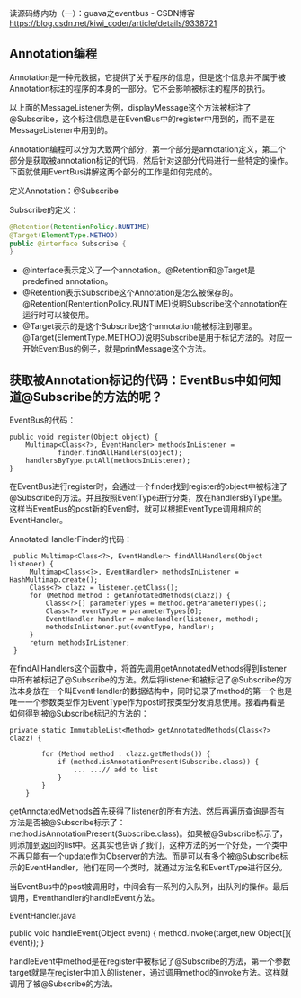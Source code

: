 
读源码练内功（一）：guava之eventbus - CSDN博客 https://blog.csdn.net/kiwi_coder/article/details/9338721


## Annotation编程

Annotation是一种元数据，它提供了关于程序的信息，但是这个信息并不属于被Annotation标注的程序的本身的一部分。它不会影响被标注的程序的执行。

以上面的MessageListener为例，displayMessage这个方法被标注了@Subscribe，这个标注信息是在EventBus中的register中用到的，而不是在MessageListener中用到的。

Annotation编程可以分为大致两个部分，第一个部分是annotation定义，第二个部分是获取被annotation标记的代码，然后针对这部分代码进行一些特定的操作。下面就使用EventBus讲解这两个部分的工作是如何完成的。

定义Annotation：@Subscribe

Subscribe的定义：

```java
@Retention(RetentionPolicy.RUNTIME)
@Target(ElementType.METHOD)
public @interface Subscribe {
}
```
* @interface表示定义了一个annotation。@Retention和@Target是predefined annotation。
* @Retention表示Subscribe这个Annotation是怎么被保存的。@Retention(RententionPolicy.RUNTIME)说明Subscribe这个annotation在运行时可以被使用。
* @Target表示的是这个Subscribe这个annotation能被标注到哪里。@Target(ElementType.METHOD)说明Subscribe是用于标记方法的。对应一开始EventBus的例子，就是printMessage这个方法。

## 获取被Annotation标记的代码：EventBus中如何知道@Subscribe的方法的呢？

EventBus的代码：

    public void register(Object object) {
        Multimap<Class<?>, EventHandler> methodsInListener =
                finder.findAllHandlers(object);
        handlersByType.putAll(methodsInListener);
    }

在EventBus进行register时，会通过一个finder找到register的object中被标注了@Subscribe的方法。并且按照EventType进行分类，放在handlersByType里。这样当EventBus的post新的Event时，就可以根据EventType调用相应的EventHandler。

AnnotatedHandlerFinder的代码：

     public Multimap<Class<?>, EventHandler> findAllHandlers(Object listener) {
         Multimap<Class<?>, EventHandler> methodsInListener = HashMultimap.create();
         Class<?> clazz = listener.getClass();
         for (Method method : getAnnotatedMethods(clazz)) {
             Class<?>[] parameterTypes = method.getParameterTypes();
             Class<?> eventType = parameterTypes[0];
             EventHandler handler = makeHandler(listener, method);
             methodsInListener.put(eventType, handler);
         }
         return methodsInListener;
     }

在findAllHandlers这个函数中，将首先调用getAnnotatedMethods得到listener中所有被标记了@Subscribe的方法。然后将listener和被标记了@Subscribe的方法本身放在一个叫EventHandler的数据结构中，同时记录了method的第一个也是唯一一个参数类型作为EventType作为post时按类型分发消息使用。接着再看是如何得到被@Subscribe标记的方法的：

    private static ImmutableList<Method> getAnnotatedMethods(Class<?> clazz) {

            for (Method method : clazz.getMethods()) {
                if (method.isAnnotationPresent(Subscribe.class)) {
                    ... ...// add to list
                }
            }
        }

getAnnotatedMethods首先获得了listener的所有方法。然后再遍历查询是否有方法是否被@Subscribe标示了：method.isAnnotationPresent(Subscribe.class)。如果被@Subscribe标示了，则添加到返回的list中。这其实也告诉了我们，这种方法的另一个好处，一个类中不再只能有一个update作为Observer的方法。而是可以有多个被@Subscribe标示的EventHandler，他们在同一个类时，就通过方法名和EventType进行区分。



当EventBus中的post被调用时，中间会有一系列的入队列，出队列的操作。最后调用，Eventhandler的handleEvent方法。

EventHandler.java

public void handleEvent(Object event) {
        method.invoke(target,new Object[]{ event});
        }

handleEvent中method是在register中被标记了@Subscribe的方法，第一个参数target就是在register中加入的listener，通过调用method的invoke方法。这样就调用了被@Subscribe的方法。
